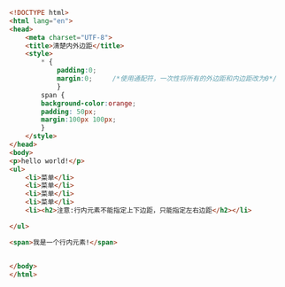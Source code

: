 
<BlogInfo id="287" title="43.清楚内外边距" author="白日梦想猿" pv=0 read_times=0 pre_cost_time=0分26秒 category="css学习" tag_list="['css学习']" create_time="2020.07.20 14:18:05" update_time="2020.07.20 15:15:10" />

```html
<!DOCTYPE html>
<html lang="en">
<head>
    <meta charset="UTF-8">
    <title>清楚内外边距</title>
    <style>
        * {
            padding:0;
            margin:0;     /*使用通配符，一次性将所有的外边距和内边距改为0*/
            }
        span {
        background-color:orange;
        padding: 50px;
        margin:100px 100px;
        }
    </style>
</head>
<body>
<p>hello world!</p>
<ul>
    <li>菜单</li>
    <li>菜单</li>
    <li>菜单</li>
    <li>菜单</li>
    <li><h2>注意:行内元素不能指定上下边距，只能指定左右边距</h2></li>

</ul>

<span>我是一个行内元素!</span>


</body>
</html>
```
